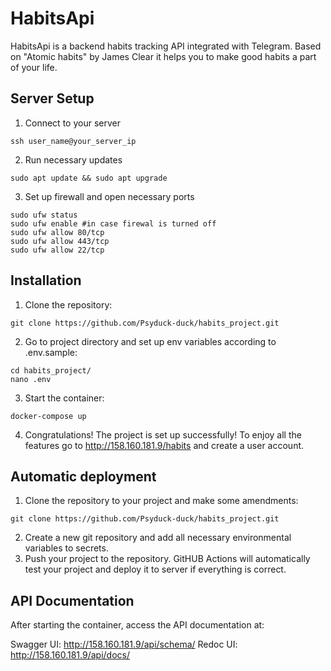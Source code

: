# HabitsApi

HabitsApi is a backend habits tracking API integrated with Telegram. Based on "Atomic habits" by James Clear it helps
you to make good habits a part of your life.

## Server Setup
1. Connect to your server
```commandline
ssh user_name@your_server_ip
```
2. Run necessary updates
```commandline
sudo apt update && sudo apt upgrade
```
3. Set up firewall and open necessary ports
```commandline
sudo ufw status
sudo ufw enable #in case firewal is turned off
sudo ufw allow 80/tcp
sudo ufw allow 443/tcp
sudo ufw allow 22/tcp
```

## Installation

1. Clone the repository:
```commandline
git clone https://github.com/Psyduck-duck/habits_project.git
```
2. Go to project directory and set up env variables according to .env.sample:
```commandline
cd habits_project/
nano .env
```
3. Start the container:
```commandline
docker-compose up
```
4. Congratulations! The project is set up successfully! To enjoy all the features go to http://158.160.181.9/habits
and create a user account.

## Automatic deployment

1. Clone the repository to your project and make some amendments:
```commandline
git clone https://github.com/Psyduck-duck/habits_project.git
```
2. Create a new git repository and add all necessary environmental variables to secrets.
3. Push your project to the repository. GitHUB Actions will automatically test your project and deploy it to server if everything is correct.

## API Documentation

After starting the container, access the API documentation at:

Swagger UI: http://158.160.181.9/api/schema/
Redoc UI: http://158.160.181.9/api/docs/
```